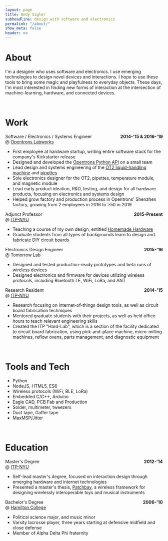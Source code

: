 ```yaml
---
layout: page
title: Andy Sigler
subheadline: design with software and electronics
permalink: "/about/"
show_meta: false
header: no
---
```

<style type="text/css">
    .dateRight {
        float: right;
        font-weight: bold;
        margin-left:20px;
    }
    .textWidth {
        width: fit-content;
    }
</style>
<h1><span class="avoidMe">About</span></h1>
<p class="avoidMe thingy">
    I'm a designer who uses software and electronics. I use emerging technologies to design novel devices and interactions. I hope to use these tools to bring some magic and playfulness to everyday objects. These days, I'm most interested in finding new forms of interaction at the intersection of machine-learning, hardware, and connected devices.
</p>
<!-- <p class="avoidMe thingy">
    For the past few years, I've designed and shipped an open-source liquid-handling platform with <a href="http://www.opentrons.com">Opentrons Labworks</a>. There, I gained experience in production software, product design, electronics engineering, research and development, as well as hardware manufacturing while helping build up Opentrons' factory in Shenzhen, China.
</p>
<p class="avoidMe thingy">
    I began at <a href="http://tisch.nyu.edu/itp">ITP-NYU</a>, where I became immersed in the world of wireless hardware and interaction design as a grad student, and later becoming a Research Resident and Adjunct Professor. I also spent a year as an Electronics Design Engineer at <a href="http://www.tomorrow-lab.com">Tomorrow Lab</a>.
</p> -->
<br />

<div class="thing" style="width: 100%; max-width: 650px">
    <h1><span class="avoidMe">Work</span></h1>
    <div>
        <span class="avoidMe subheadline">Software / Electronics / Systems Engineer</span>
        <span class="dateRight avoidMe">2014-'15 & 2016-'19</span><br />
        <span class="avoidMe subheadline">@ <a href="http://opentrons.com">Opentrons Labworks</a></span>
        <ul>
            <li class="avoidMe textWidth">First employee at hardware startup, writing entire software stack for the company's Kickstarter release</li>
            <li class="avoidMe textWidth">Designed and developed the <a href="https://github.com/Opentrons/opentrons">Opentrons Python API</a> on a small team</li>
            <li class="avoidMe textWidth">Lead design and systems engineering of the <a href="https://opentrons.com/ot-2">OT2 liquid-handling machine</a> and <a href="https://opentrons.com/pipettes">pipettes</a></li>
            <li class="avoidMe textWidth">Sole electronics designer for the OT2, pipettes, temperature module, and magnetic module</li>
            <li class="avoidMe textWidth">Lead early product ideation, R&D, testing, and design for all hardware products, focusing on electronics and systems design</li>
            <li class="avoidMe textWidth">Helped grow factory and production process in Opentrons' Shenzhen factory, growing from 2 employees in 2016 to >50 in 2019</li>
        </ul>
    </div>
    <div>
        <span class="avoidMe subheadline">Adjunct Professor</span>
        <span class="dateRight avoidMe">2015-Present</span><br />
        <span class="avoidMe subheadline">@ <a href="http://tisch.nyu.edu/itp">ITP-NYU</a></span>
        <ul>
            <li class="avoidMe textWidth">Teaching a course of my own design, entitled <a href="http://homemadehardware.com">Homemade Hardware</a></li>
            <li class="avoidMe textWidth">Graduate students from all types of backgrounds learn to design and fabricate DIY circuit boards</li>
        </ul>
    </div>
    <div>
        <span class="avoidMe subheadline">Electronics Design Engineer</span>
        <span class="dateRight avoidMe">2015-'16</span><br />
        <span class="avoidMe subheadline">@ <a href="http://tomorrow-lab.com">Tomorrow Lab</a></span>
        <ul>
            <li class="avoidMe textWidth">Designed and tested production-ready prototypes and beta runs of wireless devices</li>
            <li class="avoidMe textWidth">Designed electronics and firmware for devices utilizing wireless protocols, including Bluetooth LE, WiFi, LoRa, and ANT</li>
        </ul>
    </div>
    <div>
        <span class="avoidMe subheadline">Research Resident</span>
        <span class="dateRight avoidMe">2014-'15</span><br />
        <span class="avoidMe subheadline">@ <a href="http://tisch.nyu.edu/itp">ITP-NYU</a></span>
        <ul>
            <li class="avoidMe textWidth">Research focusing on internet-of-things design tools, as well as circuit board fabrication techniques</li>
            <li class="avoidMe textWidth">Mentored graduate students with their projects, as well as held office hours to teach relevant engineering skills</li>
            <li class="avoidMe textWidth">Created the ITP "Hard-Lab", which is a section of the facility dedicated to circuit board fabrication, using pick-and-place machine, micro-milling machines, reflow ovens, parts management, and diagnostic equipment</li>
        </ul>
    </div>
    <br />
    <h1><span class="avoidMe">Tools and Tech</span></h1>
    <div>
        <ul>
             <li class="avoidMe textWidth">Python</li>
             <li class="avoidMe textWidth">NodeJS, HTML5, ES6</li>
             <li class="avoidMe textWidth">Wireless protocols (WiFi, BLE, LoRa)</li>
             <li class="avoidMe textWidth">Embedded C/C++, Arduino</li>
             <li class="avoidMe textWidth">Eagle CAD, PCB Fab and Production</li>
             <li class="avoidMe textWidth">Solder, multimeter, tweezers</li>
             <li class="avoidMe textWidth">Duct tape, Gaffer tape</li>
             <li class="avoidMe textWidth">MaxMSP/Jitter</li>
        </ul>
    </div>
    <br />
    <h1><span class="avoidMe">Education</span></h1>
    <div>
        <span class="avoidMe subheadline">Master's Degree</span>
        <span class="dateRight avoidMe">2012-'14</span><br />
        <span class="avoidMe subheadline">@ <a href="http://tisch.nyu.edu/itp">ITP-NYU</a></span>
        <ul>
            <li class="avoidMe textWidth">Self-lead master's degree, focused on interaction design through emerging hardware and internet technologies</li>
            <li class="avoidMe textWidth">Presented a master's thesis, <a href="{{ site.url }}/patchbay">Patchbay</a>, a wireless framework for designing wirelessly interoperable toys and musical instruments</li>
        </ul>
    </div>
    <div>
        <span class="avoidMe subheadline">Bachelor's Degree</span>
        <span class="dateRight avoidMe">2006-'10</span><br />
        <span class="avoidMe subheadline">@ <a href="https://www.hamilton.edu">Hamilton College</a></span>
        <ul>
            <li class="avoidMe textWidth">Political science major, and music minor</li>
            <li class="avoidMe textWidth">Varsity lacrosse player, three years starting at defensive midfield and close defense</li>
            <li class="avoidMe textWidth">Member of Alpha Delta Phi fraternity</li>
        </ul>
    </div>
</div>
<canvas id="seeds" style="margin:0;z-index:-100;position:absolute;top:0px;left:0px;padding:0;display:inline-block;margin-bottom:-6px">
</canvas>
<script type="text/javascript" src="{{ site.url }}/assets/js/doodling.js"></script>

